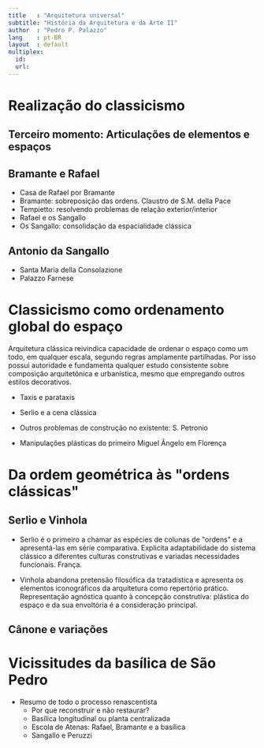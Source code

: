 ```yaml
---
title   : "Arquitetura universal"
subtitle: "História da Arquitetura e da Arte II"
author  : "Pedro P. Palazzo"
lang    : pt-BR
layout  : default
multiplex:
  id:
  url:
---
```


Realização do classicismo
=========================

Terceiro momento: Articulações de elementos e espaços
-----------------------------------------------------

Bramante e Rafael
-----------------

- Casa de Rafael por Bramante
- Bramante: sobreposição das ordens. Claustro de S.M. della Pace
- Tempietto: resolvendo problemas de relação exterior/interior
- Rafael e os Sangallo
- Os Sangallo: consolidação da espacialidade clássica

Antonio da Sangallo
-------------------

- Santa Maria della Consolazione
- Palazzo Farnese

Classicismo como ordenamento global do espaço
=============================================

Arquitetura clássica reivindica capacidade de ordenar o espaço como um
todo, em qualquer escala, segundo regras amplamente partilhadas. Por
isso possui autoridade e fundamenta qualquer estudo consistente sobre
composição arquitetônica e urbanística, mesmo que empregando outros
estilos decorativos.

- Taxis e parataxis

- Serlio e a cena clássica

- Outros problemas de construção no existente: S. Petronio

- Manipulações plásticas do primeiro Miguel Ângelo em Florença

Da ordem geométrica às "ordens clássicas"
=========================================

Serlio e Vinhola
----------------

- Serlio é o primeiro a chamar as espécies de colunas de "ordens" e a
  apresentá-las em série comparativa. Explicita adaptabilidade do
  sistema clássico a diferentes culturas construtivas e variadas
  necessidades funcionais. França.

- Vinhola abandona pretensão filosófica da tratadística e apresenta os
  elementos iconográficos da arquitetura como repertório prático.
  Representação agnóstica quanto à concepção construtiva: plástica do
  espaço e da sua envoltória é a consideração principal.

Cânone e variações
------------------

Vicissitudes da basílica de São Pedro
=====================================

- Resumo de todo o processo renascentista
  - Por que reconstruir e não restaurar?
  - Basílica longitudinal ou planta centralizada
  - Escola de Atenas: Rafael, Bramante e a basílica
  - Sangallo e Peruzzi

